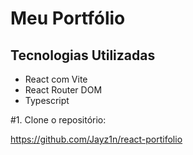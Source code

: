 # Meu Portfólio

## Tecnologias Utilizadas
- React com Vite
- React Router DOM
- Typescript

#1. Clone o repositório:

   https://github.com/Jayz1n/react-portifolio
